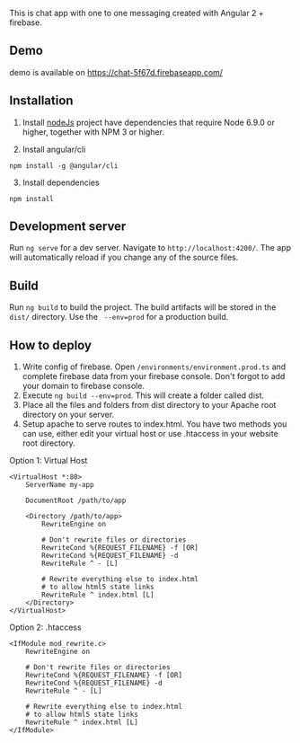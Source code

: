This is chat app with one to one messaging created with Angular 2 + firebase. 
 
## Demo
demo is available on https://chat-5f67d.firebaseapp.com/ 

## Installation

1. Install [nodeJs](https://nodejs.org)
project have dependencies that require Node 6.9.0 or higher, together with NPM 3 or higher.

2. Install angular/cli
```
npm install -g @angular/cli
```
3. Install dependencies
```
npm install
```

## Development server
Run `ng serve` for a dev server. Navigate to `http://localhost:4200/`. The app will automatically reload if you change any of the source files.

## Build
Run `ng build` to build the project. The build artifacts will be stored in the `dist/` directory. Use the ` --env=prod` for a production build.

## How to deploy
1. Write config of firebase. Open `/environments/environment.prod.ts` and complete firebase data from your firebase console. Don't forgot to add your domain to firebase console.
2. Execute `ng build --env=prod`. This will create a folder called dist.
3. Place all the files and folders from dist directory to your Apache root directory on your server.
4. Setup apache to serve routes to index.html. You have two methods you can use, either edit your virtual host or use .htaccess in your website root directory.
 
 Option 1: Virtual Host
 
 ```
 <VirtualHost *:80>
     ServerName my-app
 
     DocumentRoot /path/to/app
 
     <Directory /path/to/app>
         RewriteEngine on
 
         # Don't rewrite files or directories
         RewriteCond %{REQUEST_FILENAME} -f [OR]
         RewriteCond %{REQUEST_FILENAME} -d
         RewriteRule ^ - [L]
 
         # Rewrite everything else to index.html
         # to allow html5 state links
         RewriteRule ^ index.html [L]
     </Directory>
 </VirtualHost>
 ```
 
 Option 2: .htaccess
 ```
 <IfModule mod_rewrite.c>
     RewriteEngine on
 
     # Don't rewrite files or directories
     RewriteCond %{REQUEST_FILENAME} -f [OR]
     RewriteCond %{REQUEST_FILENAME} -d
     RewriteRule ^ - [L]
 
     # Rewrite everything else to index.html
     # to allow html5 state links
     RewriteRule ^ index.html [L]
 </IfModule>
 ```